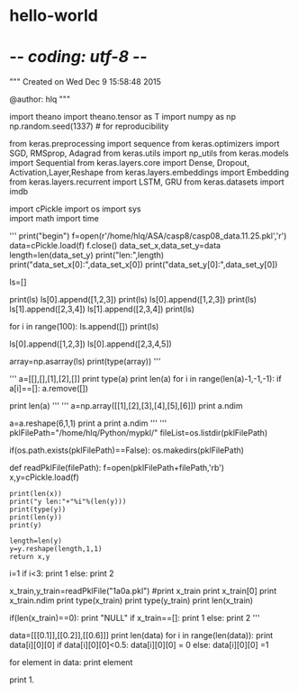 # hello-world
# -*- coding: utf-8 -*-
"""
Created on Wed Dec  9 15:58:48 2015

@author: hlq
"""

import theano
import theano.tensor as T
import numpy as np
np.random.seed(1337)  # for reproducibility



from keras.preprocessing import sequence
from keras.optimizers import SGD, RMSprop, Adagrad
from keras.utils import np_utils
from keras.models import Sequential
from keras.layers.core import Dense, Dropout, Activation,Layer,Reshape
from keras.layers.embeddings import Embedding
from keras.layers.recurrent import LSTM, GRU
from keras.datasets import imdb


import cPickle
import os
import sys  
import math
import time

'''
print("begin")
f=open(r'/home/hlq/ASA/casp8/casp08_data.11.25.pkl','r')
data=cPickle.load(f)
f.close()
data_set_x,data_set_y=data
length=len(data_set_y)
print("len:",length)
print("data_set_x[0]:",data_set_x[0])
print("data_set_y[0]:",data_set_y[0])


ls=[]

print(ls)
ls[0].append([1,2,3])
print(ls)
ls[0].append([1,2,3])
print(ls)
ls[1].append([2,3,4])
ls[1].append([2,3,4])
print(ls)

for i in range(100):
    ls.append([])
print(ls)


ls[0].append([1,2,3])
ls[0].append([2,3,4,5])


array=np.asarray(ls)
print(type(array))
'''

'''
a=[[],[],[1],[2],[]]
print type(a)
print len(a)
for i in range(len(a)-1,-1,-1):
    if a[i]==[]:
        a.remove([])

print len(a)
'''
'''
a=np.array([[1],[2],[3],[4],[5],[6]])
print a.ndim 

a=a.reshape(6,1,1)
print a
print a.ndim
'''
'''
pklFilePath="/home/hlq/Python/mypkl/"
fileList=os.listdir(pklFilePath)


if(os.path.exists(pklFilePath)==False):
    os.makedirs(pklFilePath)

def readPklFile(filePath):
    f=open(pklFilePath+filePath,'rb')
    x,y=cPickle.load(f)
    
    
    print(len(x))
    print("y len:"+"%i"%(len(y)))
    print(type(y))
    print(len(y))
    print(y)
  
    length=len(y)
    y=y.reshape(length,1,1)
    return x,y
    

i=1
if i<3:
    print 1
else:
    print 2

x_train,y_train=readPklFile("1a0a.pkl")
#print x_train
print x_train[0]
print x_train.ndim
print type(x_train)
print type(y_train)
print len(x_train)

if(len(x_train)==0):
    print "NULL"
if x_train==[]:
    print 1
else:
    print 2
'''



data=[[[0.1]],[[0.2]],[[0.6]]]
print len(data)
for i in range(len(data)):
    print data[i][0][0]
    if data[i][0][0]<0.5:
        data[i][0][0] = 0
    else:
        data[i][0][0] =1


for element in data:
    print element
    
print 1.
